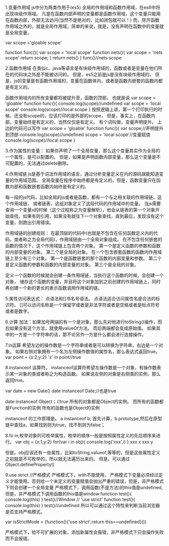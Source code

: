 1.变量作用域
js中分为两类作用于(es5)
全局的作用域和函数作用域，在es6中将出现块级作用域。
凡是在函数内部声明的变量都是函数作用域，这个变量只能用在函数内部，外部无法访问(当然不是绝对的，比如闭包就可以！)
而，除开函数作用域之外的，就是全局作用域，简单的来说，就是，没有声明在函数中的变量就是全局变量。


var scope ='gloable scope'

function func(){
  var scope = 'local scope'
  function nets(){
    var scope = 'nets scope'
    return scope;
  }
  return nets()
}
func()//nets scope


2.函数作用域
在类似c、java等语言是有块级作用域的，函数或者是变量在他们所在的代码块之外是不能被访问的，
但是，es5之前是js是没有块级作用域的。
但是，js的变量是有函数作用域的，变量在函数体内，或者是函数内嵌套的函数内都是有定义的。

函数作用域内的所有变量都将被提升至，函数的顶部。
也就是说
var scope = 'gloable'
function func(){
  console.log(scope)//undefined
  var scope = 'local scope'
  console.log(scope)//local scope
}
按照逻辑上讲，第一个打印执行的时候，还没有scope的，应该打印的是外部的scope，
但是，事实上，在函数内部，变量始终是有定义的，当然仅仅是有定义。
有个词叫做，变量声明提升。
上边的代码可以写作
var scope = 'gloable'
function func(){
  var scope;//声明提升到顶部
  console.log(scope)//undefined
  scope = 'local scope'//变量赋值
  console.log(scope)//local scope
}



3.作为属性的变量：
如果你声明了一个全局变量，那么这个变量其实作为全局的一个属性，是可以配置的。
但是，如果是声明函数内部变量，那么这个变量是不可配置的，无法通过delete删除。


4.作用域链
js是基于词法作用域的语言，通过分析变量定义在内的源码就能知道变量的作用域范围。
全局变量在程序中始终都是有定义的，但是，函数变量只在函数内部和函数嵌套函数内始终是有定义的。

每一段的js代码，比如全局的js或者是函数，都有一个与之相关联的作用域链，这个作用域链，
或者链表，这组对象定义了这段代码的作用域中的变量。
当js需要查询一个变量x的时候（这个过程称之为变量解析），他会从链表的第一个对象开始查找，如果有则引用，如果没有就往下一个对象查找，直到最后，发现没有这个变量，则跑出引用错误。



作用域链的创建规则：
在最顶层的代码中(也就是不包含在任何函数定义内的代码，或者称之为全局代码)，作用域链由一个全局对象组成。
在不包含任何嵌套的函数的情况下，这个作用域链上包含两个对象。
  第一个是定义函数的参数和函数的内部变量的对象。
  第二个是全局的对象。
在一个包含嵌套函数的函数内作用域链上至少有三个对象。
  第一个是函数嵌套的那个函数的内部变量和参数。
  第二个是定义函数的参数和函数的内部变量的对象。
  第三个是全局的对象。

定义一个函数的时候就会创建一条作用域链，当执行这个函数的时候，会创建一个对象，
储存这个函数的变量，并且将这个对象加到之前创建的作用域链上，同时再创建一个新的更长的表示函数调用作用域的链。



5.属性访问表达式：
点语法和[]书名号语法。
点语法适合访问属性名是合法的标识符。
[]可以访问名称是一个保留字或者是非法字符或者是空格或者是标点符号或者是数字。



6.计算
加法：如果加号两端的有一个是对象，那么先对他进行toString()操作，而后如果没有这个方法，就使用valueOf方法。
而后两端都会变成原始值。
如果其中的一方是一个字符串的话，那不论另外一方是什么都会进行连接操作。


7.in运算
希望左边的操作数是一个字符串或者是可以转换为字符串，右边是一个对象。
如果右侧对象拥有一个名为左侧操作数值的属性名，那么表达式返回true。
var point = {x:2,y:2}
'x' in point//true


8.instanceof 运算符。
instanceof运算符希望左操作数是一个对象，有操作数表示某一对象的类或者称之为构造函数。
如果说左侧的对象是右侧类的实例，那么返回true。

var date = new Date()
date instanceof Date;//也是true

date instanceof Object；//true
所有的对象都是Object的实例。
而所有的函数都是Function的实例
所有的函数也是Object的实例

instanceof 的工作原理是。
a instanceof b;
首先计算，b.prototype,然后在原型链中查找a，如果找到则为true，找不到则为false；




8.fo in;枚举对象的可枚举属性，枚举的顺序一般是按照属性定义的先后顺序来进行。
var obj = {x:1,y:2}
for(var i in obj){
  console.log('xxx',i)
}
xxx x
xxx y

但是。obj应该还有一些属性，比如toString,valueof,等等的，但是这些属性定义之初就是不可枚举的，所以就无法遍历出来的。
但是。可以通过Object.defineProperty()


9.use strict //严格模式
严格模式下。with不能使用，
严格模式下变量必须经过定义才能使用。否则给一个未定义的变量赋值会抛出严重的错误，但是，非严格模式下则会创建一个全局变量
严格模式下，调用函数(不是方法)的this值是undefined,但是，非严格模式下调用函数的this值是window
function test(){
	console.log(this)
}
test()//Window
//
'use strict'
function test(){
	console.log(this)
}
test()//undefined
所以可以通过这个特性来判断当前浏览器是否支持严格模式。

var isStrictMode = (function(){'use strict';return this==undefined}())


严格模式下，给不可扩展的对象，添加新属性会报错，非严格模式下只会操作失败而不会报错。
